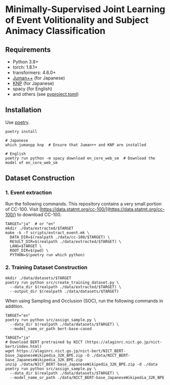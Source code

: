 # Minimally-Supervised Joint Learning of Event Volitionality and Subject Animacy Classification

## Requirements

- Python 3.8+
- torch: 1.8.1+
- transformers: 4.6.0+
- [Juman++](https://github.com/ku-nlp/jumanpp) (for Japanese)
- [KNP](https://github.com/ku-nlp/knp) (for Japanese)
- spacy (for English)
- and others (see [pyproject.toml](./pyproject.toml))

## Installation

Use [poetry](https://github.com/python-poetry/poetry).

```shell
poetry install

# Japanese
which jumanpp knp  # Ensure that Juman++ and KNP are installed

# English
poetry run python -m spacy download en_core_web_sm  # Download the model of en_core_web_sm
```

## Dataset Construction

### 1. Event extraction

Run the following commands.
This repository contains a very small portion of CC-100.
Visit [https://data.statmt.org/cc-100/](https://data.statmt.org/cc-100/) to download CC-100.

```shell
TARGET="ja"  # or "en"
mkdir ./data/extracted/$TARGET
make -k -f scripts/extract_event.mk \
  DATA_DIR=$(realpath ./data/cc-100/$TARGET) \
  RESULT_DIR=$(realpath ./data/extracted/$TARGET) \
  LANG=$TARGET \
  ROOT_DIR=$(pwd) \
  PYTHON=$(poetry run which python)
```

### 2. Training Dataset Construction

```shell
mkdir ./data/datasets/$TARGET
poetry run python src/create_training_dataset.py \
  --data_dir $(realpath ./data/extracted/$TARGET) \
  --output_dir $(realpath ./data/datasets/$TARGET)
```

When using Sampling and Occlusion (SOC), run the following commands in addition.

```shell
TARGET="en"
poetry run python src/assign_sample.py \
  --data_dir $(realpath ./data/datasets/$TARGET) \
  --model_name_or_path bert-base-cased

TARGET="ja"
# Download BERT pretrained by NICT (https://alaginrc.nict.go.jp/nict-bert/index.html)
wget https://alaginrc.nict.go.jp/nict-bert/NICT_BERT-base_JapaneseWikipedia_32K_BPE.zip -O ./data/NICT_BERT-base_JapaneseWikipedia_32K_BPE.zip
unzip ./data/NICT_BERT-base_JapaneseWikipedia_32K_BPE.zip -d ./data
poetry run python src/assign_sample.py \
  --data_dir $(realpath ./data/datasets/$TARGET) \
  --model_name_or_path ./data/NICT_BERT-base_JapaneseWikipedia_32K_BPE
```
